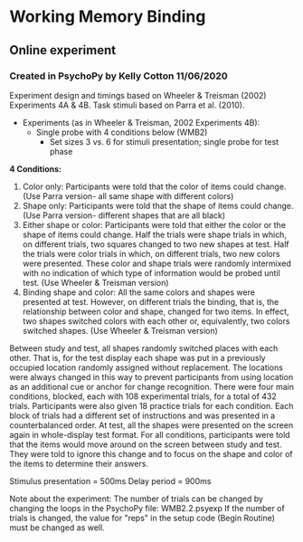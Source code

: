 # Working Memory Binding 
## Online experiment
### Created in PsychoPy by Kelly Cotton 11/06/2020

Experiment design and timings based on Wheeler & Treisman (2002) Experiments 4A & 4B.
Task stimuli based on Parra et al. (2010).

* Experiments (as in Wheeler & Treisman, 2002 Experiments 4B):
	* Single probe with 4 conditions below (WMB2)
		* Set sizes 3 vs. 6 for stimuli presentation; single probe for test phase

**4 Conditions:**
1. Color only: Participants were told that the color of items could change. (Use Parra version- all same shape with different colors)
2. Shape only: Participants were told that the shape of items could change. (Use Parra version- different shapes that are all black)
3. Either shape or color: Participants were told that either the color or the shape of items could change. Half the trials were shape trials in which, on different trials, two squares changed to two new shapes at test. Half the trials were color trials in which, on different trials, two new colors were presented. These color and shape trials were randomly intermixed with no indication of which type of information would be probed until test. (Use Wheeler & Treisman version)
4. Binding shape and color: All the same colors and shapes were presented at test. However, on different trials the binding, that is, the relationship between color and shape, changed for two items. In effect, two shapes switched colors with each other or, equivalently, two colors switched shapes. (Use Wheeler & Treisman version)


Between study and test, all shapes randomly switched places with each other. That is, for the test display each shape was put in a previously occupied location randomly assigned without replacement. The locations were always changed in this way to prevent participants from using location as an additional cue or anchor for change recognition. There were four main conditions, blocked, each with 108 experimental trials, for a total of 432 trials. Participants were also given 18 practice trials for each condition. Each block of trials had a different set of instructions and was presented in a counterbalanced order. At test, all the shapes were presented on the screen again in whole-display test format. For all conditions, participants were told that the items would move around on the screen between study and test. They were told to ignore this change and to focus on the shape and color of the items to determine their answers.

Stimulus presentation = 500ms
Delay period = 900ms


Note about the experiment: 
The number of trials can be changed by changing the loops in the PsychoPy file: WMB2.2.psyexp
If the number of trials is changed, the value for "reps" in the setup code (Begin Routine) must be changed as well.

